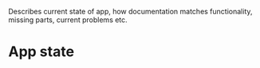 Describes current state of app, how documentation matches functionality, missing parts, current problems etc.

# App state